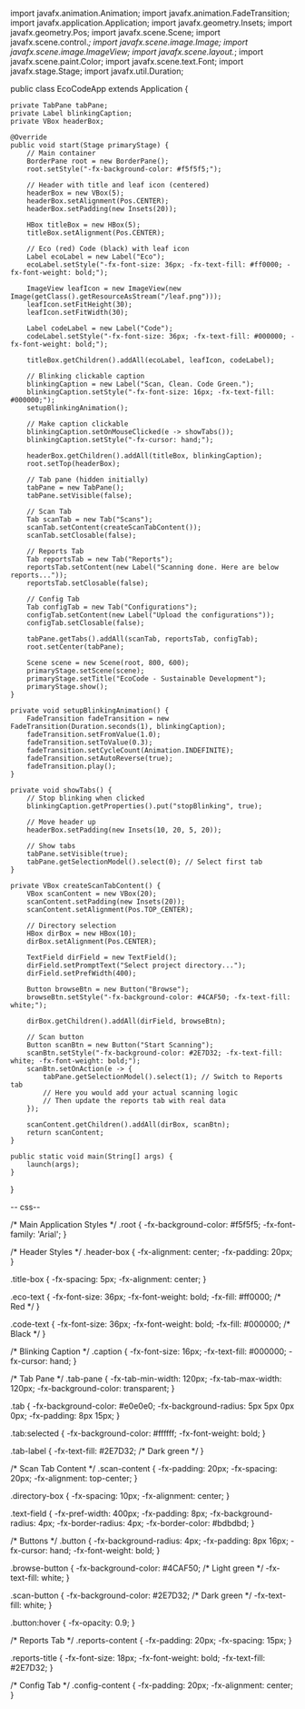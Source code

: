 import javafx.animation.Animation;
import javafx.animation.FadeTransition;
import javafx.application.Application;
import javafx.geometry.Insets;
import javafx.geometry.Pos;
import javafx.scene.Scene;
import javafx.scene.control.*;
import javafx.scene.image.Image;
import javafx.scene.image.ImageView;
import javafx.scene.layout.*;
import javafx.scene.paint.Color;
import javafx.scene.text.Font;
import javafx.stage.Stage;
import javafx.util.Duration;

public class EcoCodeApp extends Application {

    private TabPane tabPane;
    private Label blinkingCaption;
    private VBox headerBox;

    @Override
    public void start(Stage primaryStage) {
        // Main container
        BorderPane root = new BorderPane();
        root.setStyle("-fx-background-color: #f5f5f5;");

        // Header with title and leaf icon (centered)
        headerBox = new VBox(5);
        headerBox.setAlignment(Pos.CENTER);
        headerBox.setPadding(new Insets(20));

        HBox titleBox = new HBox(5);
        titleBox.setAlignment(Pos.CENTER);

        // Eco (red) Code (black) with leaf icon
        Label ecoLabel = new Label("Eco");
        ecoLabel.setStyle("-fx-font-size: 36px; -fx-text-fill: #ff0000; -fx-font-weight: bold;");

        ImageView leafIcon = new ImageView(new Image(getClass().getResourceAsStream("/leaf.png")));
        leafIcon.setFitHeight(30);
        leafIcon.setFitWidth(30);

        Label codeLabel = new Label("Code");
        codeLabel.setStyle("-fx-font-size: 36px; -fx-text-fill: #000000; -fx-font-weight: bold;");

        titleBox.getChildren().addAll(ecoLabel, leafIcon, codeLabel);

        // Blinking clickable caption
        blinkingCaption = new Label("Scan, Clean. Code Green.");
        blinkingCaption.setStyle("-fx-font-size: 16px; -fx-text-fill: #000000;");
        setupBlinkingAnimation();

        // Make caption clickable
        blinkingCaption.setOnMouseClicked(e -> showTabs());
        blinkingCaption.setStyle("-fx-cursor: hand;");

        headerBox.getChildren().addAll(titleBox, blinkingCaption);
        root.setTop(headerBox);

        // Tab pane (hidden initially)
        tabPane = new TabPane();
        tabPane.setVisible(false);
        
        // Scan Tab
        Tab scanTab = new Tab("Scans");
        scanTab.setContent(createScanTabContent());
        scanTab.setClosable(false);

        // Reports Tab
        Tab reportsTab = new Tab("Reports");
        reportsTab.setContent(new Label("Scanning done. Here are below reports..."));
        reportsTab.setClosable(false);

        // Config Tab
        Tab configTab = new Tab("Configurations");
        configTab.setContent(new Label("Upload the configurations"));
        configTab.setClosable(false);

        tabPane.getTabs().addAll(scanTab, reportsTab, configTab);
        root.setCenter(tabPane);

        Scene scene = new Scene(root, 800, 600);
        primaryStage.setScene(scene);
        primaryStage.setTitle("EcoCode - Sustainable Development");
        primaryStage.show();
    }

    private void setupBlinkingAnimation() {
        FadeTransition fadeTransition = new FadeTransition(Duration.seconds(1), blinkingCaption);
        fadeTransition.setFromValue(1.0);
        fadeTransition.setToValue(0.3);
        fadeTransition.setCycleCount(Animation.INDEFINITE);
        fadeTransition.setAutoReverse(true);
        fadeTransition.play();
    }

    private void showTabs() {
        // Stop blinking when clicked
        blinkingCaption.getProperties().put("stopBlinking", true);
        
        // Move header up
        headerBox.setPadding(new Insets(10, 20, 5, 20));
        
        // Show tabs
        tabPane.setVisible(true);
        tabPane.getSelectionModel().select(0); // Select first tab
    }

    private VBox createScanTabContent() {
        VBox scanContent = new VBox(20);
        scanContent.setPadding(new Insets(20));
        scanContent.setAlignment(Pos.TOP_CENTER);

        // Directory selection
        HBox dirBox = new HBox(10);
        dirBox.setAlignment(Pos.CENTER);
        
        TextField dirField = new TextField();
        dirField.setPromptText("Select project directory...");
        dirField.setPrefWidth(400);
        
        Button browseBtn = new Button("Browse");
        browseBtn.setStyle("-fx-background-color: #4CAF50; -fx-text-fill: white;");
        
        dirBox.getChildren().addAll(dirField, browseBtn);

        // Scan button
        Button scanBtn = new Button("Start Scanning");
        scanBtn.setStyle("-fx-background-color: #2E7D32; -fx-text-fill: white; -fx-font-weight: bold;");
        scanBtn.setOnAction(e -> {
            tabPane.getSelectionModel().select(1); // Switch to Reports tab
            // Here you would add your actual scanning logic
            // Then update the reports tab with real data
        });

        scanContent.getChildren().addAll(dirBox, scanBtn);
        return scanContent;
    }

    public static void main(String[] args) {
        launch(args);
    }
}


-- css--

/* Main Application Styles */
.root {
    -fx-background-color: #f5f5f5;
    -fx-font-family: 'Arial';
}

/* Header Styles */
.header-box {
    -fx-alignment: center;
    -fx-padding: 20px;
}

.title-box {
    -fx-spacing: 5px;
    -fx-alignment: center;
}

.eco-text {
    -fx-font-size: 36px;
    -fx-font-weight: bold;
    -fx-fill: #ff0000; /* Red */
}

.code-text {
    -fx-font-size: 36px;
    -fx-font-weight: bold;
    -fx-fill: #000000; /* Black */
}

/* Blinking Caption */
.caption {
    -fx-font-size: 16px;
    -fx-text-fill: #000000;
    -fx-cursor: hand;
}

/* Tab Pane */
.tab-pane {
    -fx-tab-min-width: 120px;
    -fx-tab-max-width: 120px;
    -fx-background-color: transparent;
}

.tab {
    -fx-background-color: #e0e0e0;
    -fx-background-radius: 5px 5px 0px 0px;
    -fx-padding: 8px 15px;
}

.tab:selected {
    -fx-background-color: #ffffff;
    -fx-font-weight: bold;
}

.tab-label {
    -fx-text-fill: #2E7D32; /* Dark green */
}

/* Scan Tab Content */
.scan-content {
    -fx-padding: 20px;
    -fx-spacing: 20px;
    -fx-alignment: top-center;
}

.directory-box {
    -fx-spacing: 10px;
    -fx-alignment: center;
}

.text-field {
    -fx-pref-width: 400px;
    -fx-padding: 8px;
    -fx-background-radius: 4px;
    -fx-border-radius: 4px;
    -fx-border-color: #bdbdbd;
}

/* Buttons */
.button {
    -fx-background-radius: 4px;
    -fx-padding: 8px 16px;
    -fx-cursor: hand;
    -fx-font-weight: bold;
}

.browse-button {
    -fx-background-color: #4CAF50; /* Light green */
    -fx-text-fill: white;
}

.scan-button {
    -fx-background-color: #2E7D32; /* Dark green */
    -fx-text-fill: white;
}

.button:hover {
    -fx-opacity: 0.9;
}

/* Reports Tab */
.reports-content {
    -fx-padding: 20px;
    -fx-spacing: 15px;
}

.reports-title {
    -fx-font-size: 18px;
    -fx-font-weight: bold;
    -fx-text-fill: #2E7D32;
}

/* Config Tab */
.config-content {
    -fx-padding: 20px;
    -fx-alignment: center;
}
